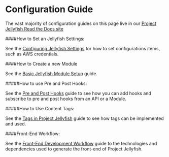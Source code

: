 Configuration Guide
===================

The vast majority of configuration guides on this page live in our 
[Project Jellyfish Read the Docs site](http://projectjellyfish.readthedocs.org/en/latest/)

####How to Set an Jellyfish Settings:

See the [Configuring Jellyfish Settings](how-tos/jellyfish-settings.md) for how to set configurations items, such as 
AWS credentials.


####How to Create a new Module

See the [Basic Jellyfish Module Setup](module-creation/basic_setup.md) guide.

#####How to use Pre and Post Hooks:
     
See the [Pre and Post Hooks](module-creation/pre_and_post_hooks.md) guide to see how you can add hooks and subscribe 
to pre and post hooks from an API or a Module.

#####How to Use Content Tags:

See the [Tags in Project Jellyfish](developer-guides/tags_in_project_jellyfish.md) guide to see how tags can be 
implemented and used.


####Front-End Workflow:

See the [Front-End Development Workflow](developer-guides/front_end_development_workflow.md) guide to the technologies 
and dependencies used to generate the front-end of Project Jellyfish.




